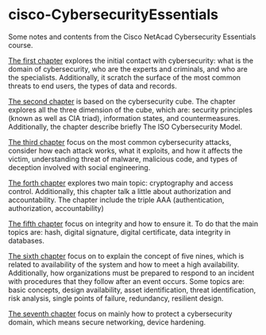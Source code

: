 # cisco-CybersecurityEssentials
Some notes and contents from the Cisco NetAcad Cybersecurity Essentials course.

[The first chapter](./1.CybersecurityEssentialsIntro.md) explores the initial contact with cybersecurity: what is the domain of cybersecurity, who are the experts and criminals, and who are the specialists. Additionally, it scratch the surface of the most common threats to end users, the types of data and records.

[The second chapter](./2.CybersecurityCube.md.md) is based on the cybersecurity cube. The chapter explores all the three dimension of the cube, which are: security principles (known as well as CIA triad), information states, and countermeasures. Additionally, the chapter describe briefly The ISO Cybersecurity Model.

[The third chapter](./3.CybersecurityThreatsVulnerabilitiesAttacks.md) focus on the most common cybersecurity attacks, consider how each attack works, what it exploits, and how it affects the victim, understanding threat of malware, malicious code, and types of deception involved with social engineering.

[The forth chapter](./4.TheArtofProtectingSecrets.md) explores two main topic: cryptography and access control. Additionally, this chapter talk a little about authorization and accountability. The chapter include the triple AAA (authentication, authorization, accountability)

[The fifth chapter](5.TheArtOfEnsuringIntegrity.md) focus on integrity and how to ensure it. To do that the main topics are: hash, digital signature, digital certificate, data integrity in databases.

[The sixth chapter](6.FiveNinesConcept.md) focus on to explain the concept of five nines, which is related to availability of the system and how to meet a high availability. Additionally, how organizations must be prepared to respond to an incident with procedures that they follow after an event occurs. Some topics are: basic concepts, design availability, asset identification, threat identification, risk analysis, single points of failure, redundancy, resilient design.

[The seventh chapter](7.ProtectingACybersecurityDomain.md) focus on mainly how to protect a cybersecurity domain, which means secure networking, device hardening. 